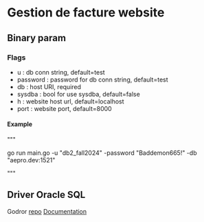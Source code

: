 # Gestion de facture website

## Binary param

### Flags

- u : db conn string, default=test
- password : password for db conn string, default=test
- db : host URI, required
- sysdba : bool for use sysdba, default=false
- h : website host url, default=localhost
- port : website port, default=8000

#### Example
"""

go run main.go -u "db2_fall2024" -password "Baddemon665!" -db "aepro.dev:1521"

"""

## Driver Oracle SQL
Godror [repo](https://github.com/godror/godror)
[Documentation](https://pkg.go.dev/github.com/godror/godror)
